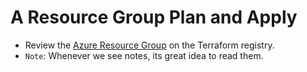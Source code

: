 # A Resource Group Plan and Apply

- Review the [Azure Resource Group](https://registry.terraform.io/providers/hashicorp/azurerm/latest/docs/resources/resource_group) on the Terraform registry.
- ```Note```: Whenever we see notes, its great idea to read them.

